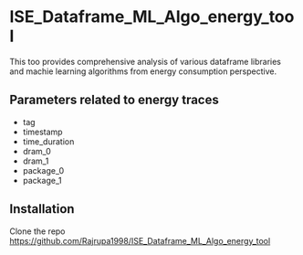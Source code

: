 
# ISE_Dataframe_ML_Algo_energy_tool

This too provides comprehensive analysis of various dataframe libraries and machie learning algorithms from energy consumption perspective.

## Parameters related to energy traces

- tag
- timestamp
- time_duration
- dram_0
- dram_1
- package_0
- package_1

## Installation

Clone the repo https://github.com/Rajrupa1998/ISE_Dataframe_ML_Algo_energy_tool
